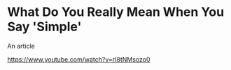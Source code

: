 # What Do You Really Mean When You Say 'Simple'
An article 

https://www.youtube.com/watch?v=rI8tNMsozo0
